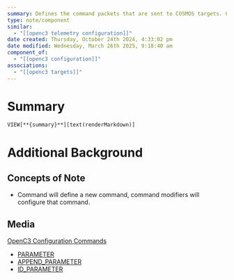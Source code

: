 ```yaml
---
summary: Defines the command packets that are sent to COSMOS targets. One used the most is append_parameter and parameter. One used the most is append_parameter and parameter.
type: note/component
similar:
  - "[[openc3 telemetry configuration]]"
date created: Thursday, October 24th 2024, 4:33:02 pm
date modified: Wednesday, March 26th 2025, 9:18:40 am
component_of:
  - "[[openc3 configuration]]"
associations:
  - "[[openc3 targets]]"
---
```

# Summary
`VIEW[**{summary}**][text(renderMarkdown)]`

# Additional Background

## Concepts of Note
- Command will define a new command, command modifiers will configure that command.
## Media
[OpenC3 Configuration Commands](https://docs.openc3.com/docs/configuration/command)

- [PARAMETER](https://docs.openc3.com/docs/configuration/command#append_parameter)
- [APPEND_PARAMETER](https://docs.openc3.com/docs/configuration/command#append_parameter)
- [ID_PARAMETER](https://docs.openc3.com/docs/configuration/command#append_parameter)